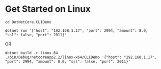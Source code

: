 Get Started on Linux
====================

```
cd DotNetCore.CLIDemo
```
```
dotnet run '{"host": "192.168.1.17", "port": 2994, "amount": 8.0, "ssl": false, "port": 2011}'
```
OR
```
dotnet build -r linux-64
./bin/Debug/netcoreapp2.2/linux-x64/CLIDemo '{"host": "192.168.1.17", "port": 2994, "amount": 8.0, "ssl": false, "port": 2011}'
```
